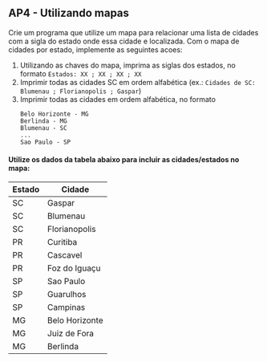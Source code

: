 ## AP4 - Utilizando mapas

Crie um programa que utilize um mapa para relacionar uma lista de cidades com a sigla do estado onde essa cidade e
localizada. Com o mapa de cidades por estado, implemente as seguintes acoes:

1. Utilizando as chaves do mapa, imprima as siglas dos estados, no formato `Estados: XX ; XX ; XX ; XX`
2. Imprimir todas as cidades SC em ordem alfabética (ex.: `Cidades de SC: Blumenau ; Florianopolis ; Gaspar`)
3. Imprimir todas as cidades em ordem alfabética, no formato
   ```
   Belo Horizonte - MG  
   Berlinda - MG  
   Blumenau - SC  
   ...  
   Sao Paulo - SP
   ``` 

#### Utilize os dados da tabela abaixo para incluir as cidades/estados no mapa:

| Estado | Cidade         |
|--------|----------------|
| SC     | Gaspar         |
| SC     | Blumenau       |
| SC     | Florianopolis  |
| PR     | Curitiba       |
| PR     | Cascavel       |
| PR     | Foz do Iguaçu  |
| SP     | Sao Paulo      |
| SP     | Guarulhos      |
| SP     | Campinas       |
| MG     | Belo Horizonte |
| MG     | Juiz de Fora   |
| MG     | Berlinda       |
